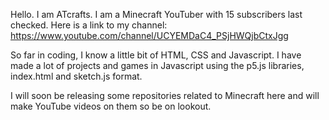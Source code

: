 Hello. I am ATcrafts. I am a Minecraft YouTuber with 15 subscribers last checked. Here is a link to my channel: https://www.youtube.com/channel/UCYEMDaC4_PSjHWQjbCtxJgg

So far in coding, I know a little bit of HTML, CSS and Javascript. I have made a lot of projects and games in Javascript using the p5.js libraries, index.html and sketch.js format.

I will soon be releasing some repositories related to Minecraft here and will make YouTube videos on them so be on lookout.
